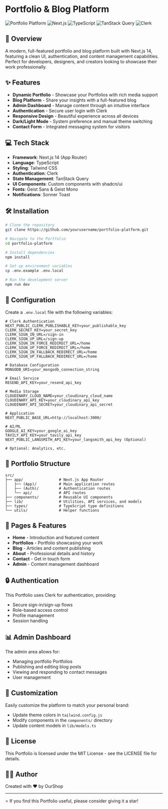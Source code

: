 # Portfolio & Blog Platform

![Portfolio Platform](https://img.shields.io/badge/Status-Live-brightgreen)
![Next.js](https://img.shields.io/badge/Next.js-14-000000?logo=next.js)
![TypeScript](https://img.shields.io/badge/TypeScript-5-3178C6?logo=typescript)
![TanStack Query](https://img.shields.io/badge/TanStack_Query-Latest-FF4154?logo=react-query)
![Clerk](https://img.shields.io/badge/Clerk-Authentication-6C47FF?logo=clerk)

## 🚀 Overview

A modern, full-featured portfolio and blog platform built with Next.js 14, featuring a clean UI, authentication, and content management capabilities. Perfect for developers, designers, and creators looking to showcase their work professionally.

## ✨ Features

- **Dynamic Portfolio** - Showcase your Portfolios with rich media support
- **Blog Platform** - Share your insights with a full-featured blog
- **Admin Dashboard** - Manage content through an intuitive interface
- **Authentication** - Secure user login with Clerk
- **Responsive Design** - Beautiful experience across all devices
- **Dark/Light Mode** - System preference and manual theme switching
- **Contact Form** - Integrated messaging system for visitors

## 💻 Tech Stack

- **Framework**: Next.js 14 (App Router)
- **Language**: TypeScript
- **Styling**: Tailwind CSS
- **Authentication**: Clerk
- **State Management**: TanStack Query
- **UI Components**: Custom components with shadcn/ui
- **Fonts**: Geist Sans & Geist Mono
- **Notifications**: Sonner Toast

## 🛠️ Installation

```bash
# Clone the repository
git clone https://github.com/yourusername/portfolio-platform.git

# Navigate to the Portfolio
cd portfolio-platform

# Install dependencies
npm install

# Set up environment variables
cp .env.example .env.local

# Run the development server
npm run dev
```

## 🔧 Configuration

Create a `.env.local` file with the following variables:

```
# Clerk Authentication
NEXT_PUBLIC_CLERK_PUBLISHABLE_KEY=your_publishable_key
CLERK_SECRET_KEY=your_secret_key
CLERK_SIGN_IN_URL=/sign-in
CLERK_SIGN_UP_URL=/sign-up
CLERK_SIGN_IN_FORCE_REDIRECT_URL=/home
CLERK_SIGN_UP_FORCE_REDIRECT_URL=/home
CLERK_SIGN_IN_FALLBACK_REDIRECT_URL=/home
CLERK_SIGN_UP_FALLBACK_REDIRECT_URL=/home

# Database Configuration
MONGODB_URI=your_mongodb_connection_string

# Email Service
RESEND_API_KEY=your_resend_api_key

# Media Storage
CLOUDINARY_CLOUD_NAME=your_cloudinary_cloud_name
CLOUDINARY_API_KEY=your_cloudinary_api_key
CLOUDINARY_API_SECRET=your_cloudinary_api_secret

# Application
NEXT_PUBLIC_BASE_URL=http://localhost:3000/

# AI/ML
GOOGLE_AI_KEY=your_google_ai_key
TAVILY_API_KEY=your_tavily_api_key
NEXT_PUBLIC_LANGSMITH_API_KEY=your_langsmith_api_key (Optional)

# Optional: Analytics, etc.
```

## 📂 Portfolio Structure

```
src/
├── app/                # Next.js App Router
│   ├── (App)/          # Main application routes
│   ├── (Auth)/         # Authentication routes
│   └── api/            # API routes
├── components/         # Reusable UI components
├── lib/                # Utilities, API services, and models
├── types/              # TypeScript type definitions
└── utils/              # Helper functions
```

## 📱 Pages & Features

- **Home** - Introduction and featured content
- **Portfolios** - Portfolio showcasing your work
- **Blog** - Articles and content publishing
- **About** - Professional details and history
- **Contact** - Get in touch form
- **Admin** - Content management dashboard

## 🔒 Authentication

This Portfolio uses Clerk for authentication, providing:

- Secure sign-in/sign-up flows
- Role-based access control
- Profile management
- Session handling

## 📊 Admin Dashboard

The admin area allows for:

- Managing portfolio Portfolios
- Publishing and editing blog posts
- Viewing and responding to contact messages
- User management

## 🎨 Customization

Easily customize the platform to match your personal brand:

- Update theme colors in `tailwind.config.js`
- Modify components in the `components/` directory
- Update content models in `lib/models.ts`

## 📄 License

This Portfolio is licensed under the MIT License - see the LICENSE file for details.

## 👨‍💻 Author

Created with ❤️ by OurShop

---

⭐ If you find this Portfolio useful, please consider giving it a star!
